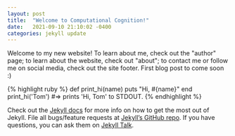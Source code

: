 ```yaml
---
layout: post
title:  "Welcome to Computational Cognition!"
date:   2021-09-10 21:10:02 -0400
categories: jekyll update
---
```


Welcome to my new website! To learn about me, check out the "author" page; to learn about the website, check out "about"; to contact me or follow me on social media, check out the site footer. First blog post to come soon :)

{% highlight ruby %}
def print_hi(name)
  puts "Hi, #{name}"
end
print_hi('Tom')
#=> prints 'Hi, Tom' to STDOUT.
{% endhighlight %}

Check out the [Jekyll docs][jekyll-docs] for more info on how to get the most out of Jekyll. File all bugs/feature requests at [Jekyll’s GitHub repo][jekyll-gh]. If you have questions, you can ask them on [Jekyll Talk][jekyll-talk].

[jekyll-docs]: https://jekyllrb.com/docs/home
[jekyll-gh]:   https://github.com/jekyll/jekyll
[jekyll-talk]: https://talk.jekyllrb.com/
